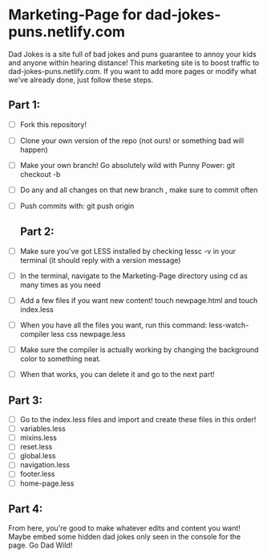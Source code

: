 # Marketing-Page for dad-jokes-puns.netlify.com


Dad Jokes is a site full of bad jokes and puns guarantee to annoy your kids and anyone within hearing distance! This marketing site is to boost traffic to dad-jokes-puns.netlify.com. If you want to add more pages or modify what we've already done, just follow these steps.

## Part 1:

- [ ] Fork this repository!
- [ ] Clone your own version of the repo (not ours! or something bad will happen)
- [ ] Make your own branch! Go absolutely wild with Punny Power: git checkout -b <branchnamehere>
- [ ] Do any and all changes on that new branch <branchnamehere>, make sure to commit often
- [ ] Push commits with: git push origin <branchnamehere>
  
  
  ## Part 2:  
  
- [ ] Make sure you've got LESS installed by checking lessc -v in your terminal (it should reply with a version message)
- [ ] In the terminal, navigate to the Marketing-Page directory using cd as many times as you need
- [ ] Add a few files if you want new content! touch newpage.html and touch index.less
- [ ] When you have all the files you want, run this command: less-watch-compiler less css newpage.less
- [ ] Make sure the compiler is actually working by changing the background color to something neat.
- [ ] When that works, you can delete it and go to the next part!


## Part 3:

- [ ] Go to the index.less files and import and create these files in this order!
- [ ] variables.less
- [ ] mixins.less
- [ ] reset.less
- [ ] global.less
- [ ] navigation.less
- [ ] footer.less
- [ ] home-page.less

## Part 4:

From here, you're good to make whatever edits and content you want! Maybe embed some hidden dad jokes only seen in the console for the page. Go Dad Wild!
